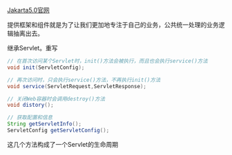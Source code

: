 [Jakarta5.0官网](https://jakarta.ee/specifications/servlet/5.0/jakarta-servlet-spec-5.0)

提供框架和组件就是为了让我们更加地专注于自己的业务，公共统一处理的业务逻辑抽离出去。

继承Servlet。重写
``` java
// 在首次访问某个Servlet时，init()方法会被执行，而且也会执行service()方法
void init(ServletConfig);

// 再次访问时，只会执行service()方法，不再执行init()方法
void service(ServletRequest,ServletResponse);

// 关闭Web容器时会调用destroy()方法
void distory();

// 获取配置和信息
String getServletInfo();
ServletConfig getServletConfig();
```
这几个方法构成了一个Servlet的生命周期